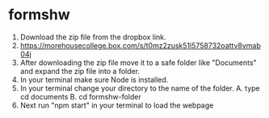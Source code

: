 # formshw
1. Download the zip file from the dropbox link.   
2. https://morehousecollege.box.com/s/t0mz2zusk51l5758732oattv8vmab04j    
3. After downloading the zip file move it to a safe folder like "Documents" and expand the zip file into a folder.
4. In your terminal make sure Node is installed.  
5. In your terminal change your directory to the name of the folder. A. type cd documents B. cd formshw-folder   
6. Next run "npm start" in your terminal to load the webpage  

